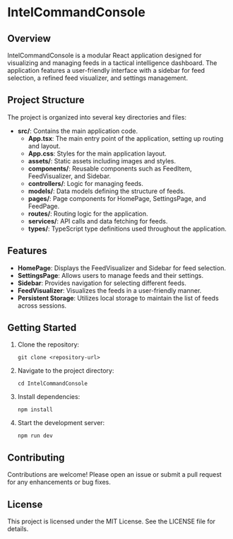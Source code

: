 # IntelCommandConsole

## Overview
IntelCommandConsole is a modular React application designed for visualizing and managing feeds in a tactical intelligence dashboard. The application features a user-friendly interface with a sidebar for feed selection, a refined feed visualizer, and settings management.

## Project Structure
The project is organized into several key directories and files:

- **src/**: Contains the main application code.
  - **App.tsx**: The main entry point of the application, setting up routing and layout.
  - **App.css**: Styles for the main application layout.
  - **assets/**: Static assets including images and styles.
  - **components/**: Reusable components such as FeedItem, FeedVisualizer, and Sidebar.
  - **controllers/**: Logic for managing feeds.
  - **models/**: Data models defining the structure of feeds.
  - **pages/**: Page components for HomePage, SettingsPage, and FeedPage.
  - **routes/**: Routing logic for the application.
  - **services/**: API calls and data fetching for feeds.
  - **types/**: TypeScript type definitions used throughout the application.

## Features
- **HomePage**: Displays the FeedVisualizer and Sidebar for feed selection.
- **SettingsPage**: Allows users to manage feeds and their settings.
- **Sidebar**: Provides navigation for selecting different feeds.
- **FeedVisualizer**: Visualizes the feeds in a user-friendly manner.
- **Persistent Storage**: Utilizes local storage to maintain the list of feeds across sessions.

## Getting Started
1. Clone the repository:
   ```
   git clone <repository-url>
   ```
2. Navigate to the project directory:
   ```
   cd IntelCommandConsole
   ```
3. Install dependencies:
   ```
   npm install
   ```
4. Start the development server:
   ```
   npm run dev
   ```

## Contributing
Contributions are welcome! Please open an issue or submit a pull request for any enhancements or bug fixes.

## License
This project is licensed under the MIT License. See the LICENSE file for details.